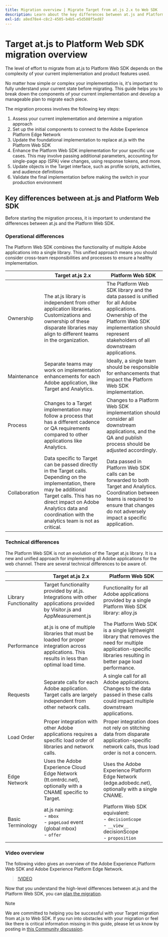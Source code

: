 ```yaml
---
title: Migration overview | Migrate Target from at.js 2.x to Web SDK
description: Learn about the key differences between at.js and Platform Web SDK and how to plan your migration effort.
exl-id: a8ed78e4-c8c2-4505-b4b5-e5d508f5ed87
---
```

# Target at.js to Platform Web SDK migration overview

The level of effort to migrate from at.js to Platform Web SDK depends on the complexity of your current implementation and product features used.

No matter how simple or complex your implementation is, it's important to fully understand your current  state before migrating. This guide helps you to break down the components of your current implementation and develop a manageable plan to migrate each piece. 

The migration process involves the following key steps:

1. Assess your current implementation and determine a migration approach
1. Set up the initial components to connect to the Adobe Experience Platform Edge Network
1. Update the foundational implementation to replace at.js with the Platform Web SDK
1. Enhance the Platform Web SDK implementation for your specific use cases. This may involve passing additional parameters, accounting for single-page app (SPA) view changes, using response tokens, and more.
1. Update objects in the Target interface, such as profile scripts, activities, and audience definitions
1. Validate the final implementation before making the switch in your production environment

## Key differences between at.js and Platform Web SDK

Before starting the migration process, it is important to understand the differences between at.js and the Platform Web SDK.

### Operational differences

The Platform Web SDK combines the functionality of multiple Adobe applications into a single library. This unified approach means you should consider cross-team responsibilities and processes to ensure a healthy implementation.

| | Target at.js 2.x | Platform Web SDK |
|---|---|---|
| Ownership | The at.js library is independent from other application libraries. Customizations and ownership of these disparate libraries may align to different teams in the organization. | The Platform Web SDK library and the data passed is unified for all Adobe applications. Ownership of the Platform Web SDK implementation should represent stakeholders of all downstream applications. |
| Maintenance | Separate teams may work on implementation enhancements for each Adobe application, like Target and Analytics. | Ideally, a single team should be responsible for enhancements that impact the Platform Web SDK implementation. |
| Process | Changes to a Target implementation may follow a process that has a different cadence or QA requirements compared to other applications like Analytics. | Changes to a Platform Web SDK implementation should consider all downstream applications, and the QA and publish process should be adjusted accordingly. |
| Collaboration | Data specific to Target can be passed directly in the Target calls. Depending on the implementation, there may be additional Target calls. This has no direct impact on Adobe Analytics data and coordination with the analytics team is not as critical. | Data passed in Platform Web SDK calls can be forwarded to both Target and Analytics. Coordination between teams is required to ensure that changes do not adversely impact a specific application. |

### Technical differences

The Platform Web SDK is not an evolution of the Target at.js library. It is a new and unified approach for implementing all Adobe applications for the web channel. There are several technical differences to be aware of.

| | Target at.js 2.x | Platform Web SDK |
|---|---|---|
| Library Functionality | Target functionality provided by at.js. Integrations with other applications provided by Visitor.js and AppMeasurement.js | Functionality for all Adobe applications provided by a single Platform Web SDK library: alloy.js |
| Performance | at.js is one of multiple libraries that must be loaded for proper integration across applications. This results in less than optimal load time. | The Platform Web SDK is a single lightweight library that removes the need for multiple application-specific libraries resulting in better page load performance. |
| Requests | Separate calls for each Adobe application. Target calls are largely independent from other network calls. | A single call for all Adobe applications. Changes to the data passed in these calls could impact multiple downstream applications. |
| Load Order | Proper integration with other Adobe applications requires a specific load order of libraries and network calls. | Proper integration does not rely on stitching data from disparate application-specific network calls, thus load order is not a concern. |
| Edge Network | Uses the Adobe Experience Cloud Edge Network (tt.omtrdc.net), optionally with a CNAME specific to Target. | Uses the Adobe Experience Platform Edge Network (edge.adobedc.net), optionally with a single CNAME. |
| Basic Terminology | at.js naming: <br> - `mbox` <br> - `pageLoad` event (global mbox) <br> - `offer` | Platform Web SDK equivalent: <br> - `decisionScope` <br> - `__view__` decisionScope <br> - `proposition`|

### Video overview

The following video gives an overview of the Adobe Experience Platform Web SDK and Adobe Experience Platform Edge Network.

>[!VIDEO](https://video.tv.adobe.com/v/34141/?learn=on)

Now that you understand the high-level differences between at.js and the Platform Web SDK, you can [plan the migration](plan-migration.md).

>[!NOTE]
>
>We are committed to helping you be successful with your Target migration from at.js to Web SDK. If you run into obstacles with your migration or feel like there is critical information missing in this guide, please let us know by posting in [this Community discussion](https://experienceleaguecommunities.adobe.com/t5/adobe-experience-platform-data/tutorial-discussion-migrate-target-from-at-js-to-web-sdk/m-p/575587#M463).
